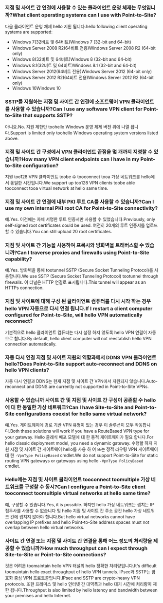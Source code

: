 ### <a name="what-client-operating-systems-can-i-use-with-point-to-site"></a><span data-ttu-id="7985b-101">지점 및 사이트 간 연결에 사용할 수 있는 클라이언트 운영 체제는 무엇입니까?</span><span class="sxs-lookup"><span data-stu-id="7985b-101">What client operating systems can I use with Point-to-Site?</span></span>

<span data-ttu-id="7985b-102">다음 클라이언트 운영 체제 hello 지원 됩니다.</span><span class="sxs-lookup"><span data-stu-id="7985b-102">hello following client operating systems are supported:</span></span>

* <span data-ttu-id="7985b-103">Windows 7(32비트 및 64비트)</span><span class="sxs-lookup"><span data-stu-id="7985b-103">Windows 7 (32-bit and 64-bit)</span></span>
* <span data-ttu-id="7985b-104">Windows Server 2008 R2(64비트 전용)</span><span class="sxs-lookup"><span data-stu-id="7985b-104">Windows Server 2008 R2 (64-bit only)</span></span>
* <span data-ttu-id="7985b-105">Windows 8(32비트 및 64비트)</span><span class="sxs-lookup"><span data-stu-id="7985b-105">Windows 8 (32-bit and 64-bit)</span></span>
* <span data-ttu-id="7985b-106">Windows 8.1(32비트 및 64비트)</span><span class="sxs-lookup"><span data-stu-id="7985b-106">Windows 8.1 (32-bit and 64-bit)</span></span>
* <span data-ttu-id="7985b-107">Windows Server 2012(64비트 전용)</span><span class="sxs-lookup"><span data-stu-id="7985b-107">Windows Server 2012 (64-bit only)</span></span>
* <span data-ttu-id="7985b-108">Windows Server 2012 R2(64비트 전용)</span><span class="sxs-lookup"><span data-stu-id="7985b-108">Windows Server 2012 R2 (64-bit only)</span></span>
* <span data-ttu-id="7985b-109">Windows 10</span><span class="sxs-lookup"><span data-stu-id="7985b-109">Windows 10</span></span>

### <a name="can-i-use-any-software-vpn-client-for-point-to-site-that-supports-sstp"></a><span data-ttu-id="7985b-110">SSTP를 지원하는 지점 및 사이트 간 연결에 소프트웨어 VPN 클라이언트를 사용할 수 있습니까?</span><span class="sxs-lookup"><span data-stu-id="7985b-110">Can I use any software VPN client for Point-to-Site that supports SSTP?</span></span>

<span data-ttu-id="7985b-111">아니요.</span><span class="sxs-lookup"><span data-stu-id="7985b-111">No.</span></span> <span data-ttu-id="7985b-112">지원 제한만 toohello Windows 운영 체제 버전 위에 나열 됩니다.</span><span class="sxs-lookup"><span data-stu-id="7985b-112">Support is limited only toohello Windows operating system versions listed above.</span></span>

### <a name="how-many-vpn-client-endpoints-can-i-have-in-my-point-to-site-configuration"></a><span data-ttu-id="7985b-113">지점 및 사이트 간 구성에서 VPN 클라이언트 끝점을 몇 개까지 지정할 수 있습니까?</span><span class="sxs-lookup"><span data-stu-id="7985b-113">How many VPN client endpoints can I have in my Point-to-Site configuration?</span></span>

<span data-ttu-id="7985b-114">지원 too128 VPN 클라이언트 toobe 수 tooconnect tooa 가상 네트워크를 hello에서 동일한 시간입니다.</span><span class="sxs-lookup"><span data-stu-id="7985b-114">We support up too128 VPN clients toobe able tooconnect tooa virtual network at hello same time.</span></span>

### <a name="can-i-use-my-own-internal-pki-root-ca-for-point-to-site-connectivity"></a><span data-ttu-id="7985b-115">지점 및 사이트 간 연결에 내부 PKI 루트 CA를 사용할 수 있습니까?</span><span class="sxs-lookup"><span data-stu-id="7985b-115">Can I use my own internal PKI root CA for Point-to-Site connectivity?</span></span>

<span data-ttu-id="7985b-116">예.</span><span class="sxs-lookup"><span data-stu-id="7985b-116">Yes.</span></span> <span data-ttu-id="7985b-117">이전에는 자체 서명한 루트 인증서만 사용할 수 있었습니다.</span><span class="sxs-lookup"><span data-stu-id="7985b-117">Previously, only self-signed root certificates could be used.</span></span> <span data-ttu-id="7985b-118">여전히 20개의 루트 인증서를 업로드할 수 있습니다.</span><span class="sxs-lookup"><span data-stu-id="7985b-118">You can still upload 20 root certificates.</span></span>

### <a name="can-i-traverse-proxies-and-firewalls-using-point-to-site-capability"></a><span data-ttu-id="7985b-119">지점 및 사이트 간 기능을 사용하여 프록시와 방화벽을 트래버스할 수 있습니까?</span><span class="sxs-lookup"><span data-stu-id="7985b-119">Can I traverse proxies and firewalls using Point-to-Site capability?</span></span>

<span data-ttu-id="7985b-120">예.</span><span class="sxs-lookup"><span data-stu-id="7985b-120">Yes.</span></span> <span data-ttu-id="7985b-121">방화벽을 통해 tootunnel SSTP (Secure Socket Tunneling Protocol)를 사용합니다.</span><span class="sxs-lookup"><span data-stu-id="7985b-121">We use SSTP (Secure Socket Tunneling Protocol) tootunnel through firewalls.</span></span> <span data-ttu-id="7985b-122">이 터널은 HTTP 연결로 표시됩니다.</span><span class="sxs-lookup"><span data-stu-id="7985b-122">This tunnel will appear as an HTTPs connection.</span></span>

### <a name="if-i-restart-a-client-computer-configured-for-point-to-site-will-hello-vpn-automatically-reconnect"></a><span data-ttu-id="7985b-123">지점 및 사이트에 대해 구성 된 클라이언트 컴퓨터를 다시 시작 하는 경우 hello VPN 자동으로 다시 연결 됩니다.</span><span class="sxs-lookup"><span data-stu-id="7985b-123">If I restart a client computer configured for Point-to-Site, will hello VPN automatically reconnect?</span></span>

<span data-ttu-id="7985b-124">기본적으로 hello 클라이언트 컴퓨터는 다시 설정 하지 않도록 hello VPN 연결이 자동으로 합니다.</span><span class="sxs-lookup"><span data-stu-id="7985b-124">By default, hello client computer will not reestablish hello VPN connection automatically.</span></span>

### <a name="does-point-to-site-support-auto-reconnect-and-ddns-on-hello-vpn-clients"></a><span data-ttu-id="7985b-125">자동 다시 연결 지점 및 사이트 지원의 역할과에서 DDNS VPN 클라이언트 hello?</span><span class="sxs-lookup"><span data-stu-id="7985b-125">Does Point-to-Site support auto-reconnect and DDNS on hello VPN clients?</span></span>

<span data-ttu-id="7985b-126">자동 다시 연결과 DDNS는 현재 지점 및 사이트 간 VPN에서 지원되지 않습니다.</span><span class="sxs-lookup"><span data-stu-id="7985b-126">Auto-reconnect and DDNS are currently not supported in Point-to-Site VPNs.</span></span>

### <a name="can-i-have-site-to-site-and-point-to-site-configurations-coexist-for-hello-same-virtual-network"></a><span data-ttu-id="7985b-127">사용할 수 있습니까 사이트 간 및 지점 및 사이트 간 구성이 공존할 수 hello에 대 한 동일한 가상 네트워크?</span><span class="sxs-lookup"><span data-stu-id="7985b-127">Can I have Site-to-Site and Point-to-Site configurations coexist for hello same virtual network?</span></span>

<span data-ttu-id="7985b-128">예.</span><span class="sxs-lookup"><span data-stu-id="7985b-128">Yes.</span></span> <span data-ttu-id="7985b-129">게이트웨이에 경로 기반 VPN 유형이 있는 경우 이 솔루션이 모두 작동합니다.</span><span class="sxs-lookup"><span data-stu-id="7985b-129">Both these solutions will work if you have a RouteBased VPN type for your gateway.</span></span> <span data-ttu-id="7985b-130">Hello 클래식 배포 모델에 대 한 동적 게이트웨이가 필요 합니다.</span><span class="sxs-lookup"><span data-stu-id="7985b-130">For hello classic deployment model, you need a dynamic gateway.</span></span> <span data-ttu-id="7985b-131">수행할 하지 지원 지점 및 사이트 간 게이트웨이 hello를 사용 하 여 또는 정적 라우팅 VPN 게이트웨이 대 한 `-VpnType PolicyBased` cmdlet.</span><span class="sxs-lookup"><span data-stu-id="7985b-131">We do not support Point-to-Site for static routing VPN gateways or gateways using hello `-VpnType PolicyBased` cmdlet.</span></span>

### <a name="can-i-configure-a-point-to-site-client-tooconnect-toomultiple-virtual-networks-at-hello-same-time"></a><span data-ttu-id="7985b-132">Hello에는 지점 및 사이트 클라이언트 tooconnect toomultiple 가상 네트워크를 구성할 수 동시?</span><span class="sxs-lookup"><span data-stu-id="7985b-132">Can I configure a Point-to-Site client tooconnect toomultiple virtual networks at hello same time?</span></span>

<span data-ttu-id="7985b-133">예, 구성할 수 있습니다.</span><span class="sxs-lookup"><span data-stu-id="7985b-133">Yes, it is possible.</span></span> <span data-ttu-id="7985b-134">하지만 hello 가상 네트워크는 겹치는 IP 접두사를 사용할 수 없습니다 및 hello 지점 및 사이트 간 주소 공간 hello 가상 네트워크 간에 겹치지 않아야 합니다.</span><span class="sxs-lookup"><span data-stu-id="7985b-134">But hello virtual networks cannot have overlapping IP prefixes and hello Point-to-Site address spaces must not overlap between hello virtual networks.</span></span>

### <a name="how-much-throughput-can-i-expect-through-site-to-site-or-point-to-site-connections"></a><span data-ttu-id="7985b-135">사이트 간 연결 또는 지점 및 사이트 간 연결을 통해 어느 정도의 처리량을 제공할 수 있습니까?</span><span class="sxs-lookup"><span data-stu-id="7985b-135">How much throughput can I expect through Site-to-Site or Point-to-Site connections?</span></span>

<span data-ttu-id="7985b-136">것은 어려운 toomaintain hello VPN 터널의 hello 정확한 처리량입니다.</span><span class="sxs-lookup"><span data-stu-id="7985b-136">It's difficult toomaintain hello exact throughput of hello VPN tunnels.</span></span> <span data-ttu-id="7985b-137">IPsec과 SSTP는 암호화 중심 VPN 프로토콜입니다.</span><span class="sxs-lookup"><span data-stu-id="7985b-137">IPsec and SSTP are crypto-heavy VPN protocols.</span></span> <span data-ttu-id="7985b-138">또한 프레미스 및 hello 인터넷 간 대역폭과 hello 대기 시간에 처리량이 제한 됩니다.</span><span class="sxs-lookup"><span data-stu-id="7985b-138">Throughput is also limited by hello latency and bandwidth between your premises and hello Internet.</span></span>
